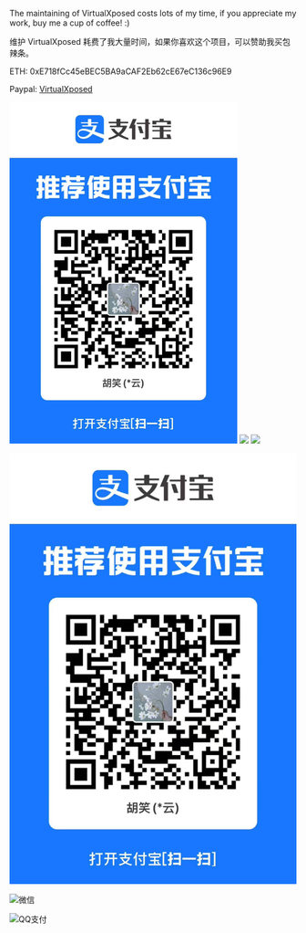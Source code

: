 The maintaining of VirtualXposed costs lots of my time, if you appreciate my work, buy me a cup of coffee! :)

维护 VirtualXposed 耗费了我大量时间，如果你喜欢这个项目，可以赞助我买包辣条。

ETH: 0xE718fCc45eBEC5BA9aCAF2Eb62cE67eC136c96E9

Paypal: [VirtualXposed](https://paypal.me/virtualxposed)

<img src="alipay.jpg" width="400px" />
<img src="weixin.png" width="400px" />
<img src="qq.png" width="400px" />

![支付宝](alipay.jpg)

![微信](weixin.png)

![QQ支付](qq.png)
